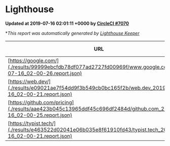 
# Lighthouse

**Updated at 2019-07-16 02:01:11 +0000 by [CircleCI #7070](https://circleci.com/gh/ItinerisLtd/lighthouse-keeper-example/7070)**

**This report was automatically generated by [Lighthouse Keeper](https://github.com/itinerisltd/lighthouse-keeper)*

| URL | Performance | Accessibility | Best Practices | SEO | PWA | Updated At |
| --- | --- | --- | --- | --- | --- | --- |
| [https://google.com/](./results/99999ebcfdb78df077ad2727fd00969f/www.google.com_2019-07-16_02-00-26.report.json) | 0.95 | 0.86 | 0.93 | 0.83 | 0.56 | 2019-07-16T02:00:26.849Z |
| [https://web.dev/](./results/e09021ae7f54dd9f3b549cb0bc165f2b/web.dev_2019-07-16_02-00-21.report.json) | 0.91 | 0.9 | 1 | 0.96 | 1 | 2019-07-16T02:00:21.533Z |
| [https://github.com/pricing](./results/aae423b045c13965ddf45c696df2484d/github.com_2019-07-16_02-00-25.report.json) | 0.81 | 0.93 | 0.93 | 0.92 | 0.56 | 2019-07-16T02:00:25.476Z |
| [https://typist.tech/](./results/e463522d02041e06b035e8f61910fd43/typist.tech_2019-07-16_02-00-21.report.json) | 1 |  |  |  |  | 2019-07-16T02:00:21.897Z |
